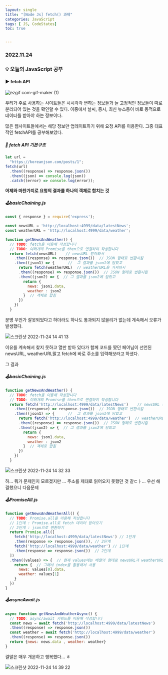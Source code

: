 ```yaml
---
layout: single
title: "[Node Js] fetch() 과제"
categories: JavaScript
tags: [ JS, CodeStates]
toc: true


---
```


### 2022.11.24

### 💡  오늘의 JavaScript 공부 

#### ▶️ fetch API

![ezgif com-gif-maker (1)](https://user-images.githubusercontent.com/104547038/203699628-07e404ef-5868-48a4-964d-4cc6f38b3c3b.gif)

우리가 주로 사용하는 사이트들은 시시각각 변하는 정보들과 늘 고정적인 정보들이 따로 분리되어 있는 것을 확인할 수 있다. 이중에서 날씨, 증시, 최신 뉴스등이 바로 동적으로 데이터를 받아야 하는 정보이다. 

많은 웹사이트들에서는 해당 정보만 업데이트하기 위해 요청 API를 이용한다. 그중 대표적인 fetchAPI를 공부해보았다. 

##### 📌 fetch API 기본구조

```js
let url =
  "https://koreanjson.com/posts/1";
fetch(url)
  .then((response) => response.json())
  .then((json) => console.log(json))
  .catch((error) => console.log(error));
```

**어제와 마찬가지로 요청의 결과를 하나의 객체로 합치는 것**

##### 🕹basicChaining.js

```js
const { response } = require('express');

const newsURL = 'http://localhost:4999/data/latestNews';
const weatherURL = 'http://localhost:4999/data/weather';

function getNewsAndWeather() {
  // TODO: fetch을 이용해 작성합니다
  // TODO: 여러개의 Promise를 then으로 연결하여 작성합니다
  return fetch(newsURL)    // newsURL 받아와서 
    .then((response) => response.json())  // JSON 형태로 변환시킴
    .then((json1) => {      //  그 결과를 json1에 담았고
      return fetch(weatherURL)  // weatherURL을 가져와서 
      .then((response) => response.json())  // JSON 형태로 변환시킴
      .then((json2) => {  // 그 결과를 json2에 담았고 
        return {
          news: json1.data, 
          weather : json2
        }  // 객체로 합침
      })
    })
  }
```

분명 무언가 잘못되었다고 하더라도 하나도 통과되지 않을리가 없는데 계속해서 오류가 발생했다. 

![스크린샷 2022-11-24 14 41 13](https://user-images.githubusercontent.com/104547038/203703132-b6d3954f-2c2d-47b0-8e46-b7bf6d62c4a5.png)

이유를 계속해서 찾지 못하고 열만 받아 있다가 함께 코드를 짰던 페어님이 선언된 newsURL, weatherURL말고 fetch에 바로 주소를 입력해보라고 하셨다. 

그 결과 

##### 🕹basicChaining.js

```js
function getNewsAndWeather() {
  // TODO: fetch을 이용해 작성합니다
  // TODO: 여러개의 Promise를 then으로 연결하여 작성합니다
  return fetch('http://localhost:4999/data/latestNews')    // newsURL 받아와서 
    .then((response) => response.json())  // JSON 형태로 변환시킴
    .then((json1) => {      //  그 결과를 json1에 담았고
      return fetch('http://localhost:4999/data/weather')  // weatherURL을 가져와서 
      .then((response) => response.json())  // JSON 형태로 변환시킴
      .then((json2) => {  // 그 결과를 json2에 담았고 
        return {
          news: json1.data, 
          weather : json2
        }  // 객체로 합침
      })
    })
  }
```

![스크린샷 2022-11-24 14 32 33](https://user-images.githubusercontent.com/104547038/203702049-d44a7ac0-f43f-480b-a013-18eb2d737f60.png)

하... 뭐가 문제인지 모르겠지만 ... 주소를 제대로 읽어오지 못했던 것 같ㄷㅏ... 우선 해결했으니 다음문제 

##### 🕹PromiseAll.js

```js
function getNewsAndWeatherAll() {
  // TODO: Promise.all을 이용해 작성합니다
  // 1단계 : Promise.all로 fetch 데이터 받아오기 
  // 2단계 : json으로 변환하기 
  return Promise.all([
    fetch('http://localhost:4999/data/latestNews') // 1단계
    .then(response => response.json()), // 2단계
    fetch('http://localhost:4999/data/weather') // 1단계
    .then(response => response.json())  // 2단계
  ])
  .then((values) => {  // 현재 values에는 배열의 형태로 newsURL과 weatherURL이 병렬로 담겨있음 
    return {  // 그래서 index를 활용해서 사용
      news: values[0].data,
      weather: values[1]
    }
  })
}
```

##### 🕹asyncAwait.js

```js
async function getNewsAndWeatherAsync() {
  // TODO: async/await 키워드를 이용해 작성합니다
  const news = await fetch('http://localhost:4999/data/latestNews')
  .then((response) => response.json())
  const weather = await fetch('http://localhost:4999/data/weather')
  .then((response) => response.json())
  return {news: news.data , weather: weather}
}
```

결말은 매우 개운하고 행복했다... ㅎ

![스크린샷 2022-11-24 14 39 22](https://user-images.githubusercontent.com/104547038/203702913-b00bfba2-7315-4a6d-8385-7faf3e6cae84.png)


